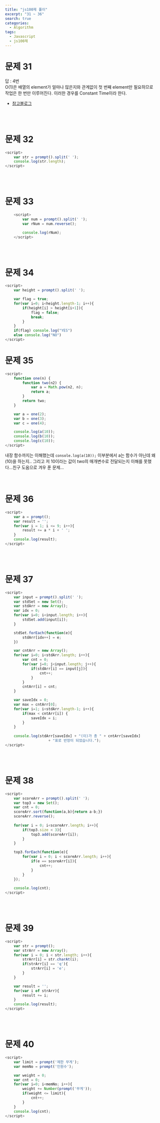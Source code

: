 ```yaml
---
title: "js100제 풀이"
excerpt: "31 ~ 36"
search: true
categories: 
  - Algorithm
tags: 
  - Javascript
  - js100제
---
```


# 문제 31
답 : 4번<br>
O(1)은 배열의 element가 얼마나 많은지와 관계없이 첫 번째 element만 필요하므로 작업은 한 번만 이루어진다. 이러한 경우를 Constant Time이라 한다.<br>

- [참고블로그](https://soldonii.tistory.com/56)

<br><br>

# 문제 32
```javascript
<script>
    var str = prompt().split(' ');
    console.log(str.length);
</script>
```
<br><br>

# 문제 33
```javascript
    <script>
        var num = prompt().split(' ');
        var rNum = num.reverse();

        console.log(rNum);
    </script>
```
<br><br>

# 문제 34
```javascript
<script>
    var height = prompt().split(' ');

    var flag = true;
    for(var i=0; i<height.length-1; i++){
        if(height[i] > height[i+1]){
            flag = false;
            break;
        }
    }
    if(flag) console.log("YES")
    else console.log("NO")
</script>
```

# 문제 35
```javascript
<script>
    function one(n) {
        function two(n2) {
            var a = Math.pow(n2, n);
            return a;
        }
        return two;
    }

    var a = one(2);
    var b = one(3);
    var c = one(4);

    console.log(a(10));
    console.log(b(10));
    console.log(c(10));
</script>
```
내장 함수까지는 이해했는데 `console.log(a(10));` 이부분에서 a는 함수가 아닌데 왜(10)을 하는지.. 그리고 저 10이라는 값이 two의 매개변수로 전달되는지 이해를 못했다...친구 도움으로 겨우 푼 문제...
<br><br><br>

# 문제 36
```javascript
<script>
    var a = prompt();
    var result = '';
    for(var i = 1; i <= 9; i++){
        result += a * i + ' ';
    }
    console.log(result);
</script>
```
<br><br>

# 문제 37
```javascript
<script>
    var input = prompt().split(' ');
    var stdSet = new Set();
    var stdArr = new Array();
    var idx = 0;
    for(var i=0; i<input.length; i++){
        stdSet.add(input[i]);
    }

    stdSet.forEach(function(e){
        stdArr[idx++] = e;
    })

    var cntArr = new Array();
    for(var i=0; i<stdArr.length; i++){
        var cnt = 0;
        for(var j=0; j<input.length; j++){
            if(stdArr[i] == input[j]){
                cnt++;
            }
        }
        cntArr[i] = cnt;
    }

    var saveIdx = 0;
    var max = cntArr[0];
    for(var i=1; i<stdArr.length-1; i++){
        if(max < cntArr[i]) {
            saveIdx = i;
        }
    }
    
    console.log(stdArr[saveIdx] + "(이)가 총 " + cntArr[saveIdx]
                    + "표로 반장이 되었습니다.");
</script>
```
<br><br>

# 문제 38
```javascript
<script>
    var scoreArr = prompt().split(' ');
    var top3 = new Set();
    var cnt = 0;
    scoreArr.sort(function(a,b){return a-b;})
    scoreArr.reverse();
    
    for(var i = 0; i<scoreArr.length; i++){
        if(top3.size < 3){
            top3.add(scoreArr[i]);
        }
    }

    top3.forEach(function(e){
        for(var i = 0; i < scoreArr.length; i++){
            if(e == scoreArr[i]){
                cnt++;
            }
        }
    });
    
    console.log(cnt);
</script>
```
<br><br>

# 문제 39
```javascript
<script>
    var str = prompt();
    var strArr = new Array();
    for(var i = 0; i < str.length; i++){
        strArr[i] = str.charAt(i);
        if(strArr[i] == 'q'){
            strArr[i] = 'e';
        }
    }

    var result = '';
    for(var i of strArr){
        result += i;
    }
    console.log(result);
</script>
```
<br><br>

# 문제 40
```javascript
<script>
    var limit = prompt('제한 무게');
    var memNo = prompt('인원수');

    var weight = 0;
    var cnt = 0;
    for(var i=0; i<memNo; i++){
        weight += Number(prompt('무게'));
        if(weight <= limit){
            cnt++;
        }
    }
    console.log(cnt);
</script>
```
